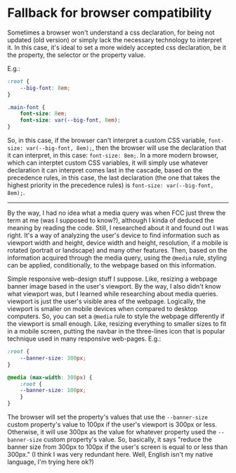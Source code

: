 # Fallback for browser compatibility

Sometimes a browser won't understand a css declaration, for being not updated (old version) or simply lack the necessary technology to interpret it. In this case, it's ideal to set a more widely accepted css declaration, be it the property, the selector or the property value.

E.g.:

```css
:root {
	--big-font: 8em;
}

.main-font {
	font-size: 8em;
	font-size: var(--big-font, 8em);
}
```

So, in this case, if the browser can't interpret a custom CSS variable, `font-size: var(--big-font, 8em);`, then the browser will use the declaration that it can interpret, in this case: `font-size: 8em;`. In a more modern browser, which can interptet custom CSS variables, it will simply use whatever declaration it can interpret comes last in the cascade, based on the precedence rules, in this case, the last declaration (the one that takes the highest priority in the precedence rules) is `font-size: var(--big-font, 8em);`.

---

By the way, I had no idea what a media query was when FCC just threw the term at me (was I supposed to know?), although I kinda of deduced the meaning by reading the code. Still, I researched about it and found out I was right. It's a way of analyzing the user's device to find information such as viewport width and height, device width and height, resolution, if a mobile is rotated (portrait or landscape) and many other features. Then, based on the information acquired through the media query, using the `@media` rule, styling can be applied, conditionally, to the webpage based on this information.

Simple responsive web-design stuff I suppose. Like, resizing a webpage banner image based in the user's viewport. By the way, I also didn't know what viewport was, but I learned while researching about media queries. viewport is just the user's visible area of the webpage. Logically, the viewport is smaller on mobile devices when compared to desktop computers. So, you can set a `@media` rule to style the webpage differently if the viewport is small enough. Like, resizing everything to smaller sizes to fit in a mobile screen, putting the navbar in the three-lines icon that is popular technique used in many responsive web-pages. E.g.:

```css
:root {
	--banner-size: 300px;
}

@media (max-width: 300px) {
	:root {
	--banner-size: 100px;
	}
}
```

The browser will set the property's values that use the `--banner-size` custom property's value to 100px if the user's viewport is 300px or less. Otherwise, it will use 300px as the value for whatever property used the `--banner-size` custom property's value. So, basically, it says "reduce the banner size from 300px to 100px if the user's screen is equal to or less than 300px." (I think I was very redundant here. Well, English isn't my native language, I'm trying here ok?)